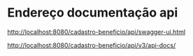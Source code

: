 # Endereço documentação api

[http://localhost:8080/cadastro-beneficio/api/swagger-ui.html](http://localhost:8080/cadastro-beneficio/api/swagger-ui.html)

[http://localhost:8080/cadastro-beneficio/api/v3/api-docs/](http://localhost:8080/cadastro-beneficio/api/v3/api-docs/)

